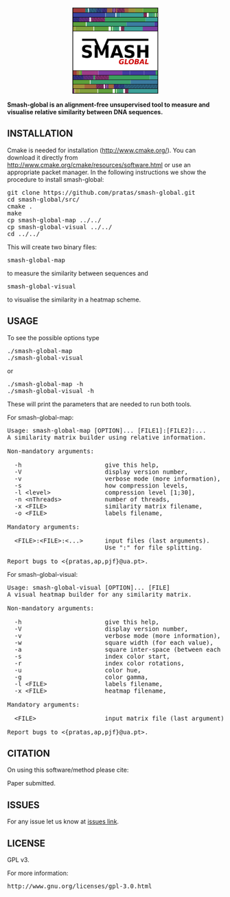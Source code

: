 <p align="center"><img src="imgs/logo.png" 
alt="smash-global" width="200" height="200" border="0" /></p>

<b>Smash-global is an alignment-free unsupervised tool to measure and visualise relative similarity between DNA sequences.</b>

## INSTALLATION ##

Cmake is needed for installation (http://www.cmake.org/). You can download it directly from http://www.cmake.org/cmake/resources/software.html or use an appropriate packet manager. In the following instructions we show the procedure to install smash-global:
<pre>
git clone https://github.com/pratas/smash-global.git
cd smash-global/src/
cmake .
make
cp smash-global-map ../../
cp smash-global-visual ../../
cd ../../
</pre>
This will create two binary files: 
<pre>
smash-global-map 
</pre>
to measure the similarity between sequences and
<pre>
smash-global-visual
</pre>
to visualise the similarity in a heatmap scheme.

## USAGE ##

To see the possible options type
<pre>
./smash-global-map
./smash-global-visual
</pre>
or
<pre>
./smash-global-map -h
./smash-global-visual -h
</pre>
These will print the parameters that are needed to run both tools.

For smash-global-map:
<pre>
Usage: smash-global-map [OPTION]... [FILE1]:[FILE2]:...                  
A similarity matrix builder using relative information.                  
                                                                         
Non-mandatory arguments:                                                 
                                                                         
  -h                       give this help,                               
  -V                       display version number,                       
  -v                       verbose mode (more information),              
  -s                       how compression levels,                       
  -l &#60level&#62               compression level [1;30],                     
  -n &#60nThreads&#62            number of threads,                            
  -x &#60FILE&#62                similarity matrix filename,                   
  -o &#60FILE&#62                labels filename,                              
                                                                         
Mandatory arguments:                                                     
                                                                         
  &#60FILE&#62:&#60FILE&#62:&#60...&#62      input files (last arguments).                 
                           Use ":" for file splitting.                 
                                                                         
Report bugs to &#60{pratas,ap,pjf}@ua.pt&#62.                
</pre>

For smash-global-visual:
<pre>
Usage: smash-global-visual [OPTION]... [FILE]                            
A visual heatmap builder for any similarity matrix.                      
                                                                         
Non-mandatory arguments:                                                 
                                                                         
  -h                       give this help,                               
  -V                       display version number,                       
  -v                       verbose mode (more information),              
  -w                       square width (for each value),                
  -a                       square inter-space (between each value),      
  -s                       index color start,                            
  -r                       index color rotations,                        
  -u                       color hue,                                    
  -g                       color gamma,                                  
  -l &#60FILE&#62                labels filename,                              
  -x &#60FILE&#62                heatmap filename,                             
                                                                         
Mandatory arguments:                                                     
                                                                         
  &#60FILE&#62                   input matrix file (last argument).            
                                                                         
Report bugs to &#60{pratas,ap,pjf}@ua.pt&#62.   
</pre>

## CITATION ##

On using this software/method please cite:

Paper submitted.

## ISSUES ##

For any issue let us know at [issues link](https://github.com/pratas/smash-global/issues).

## LICENSE ##

GPL v3.

For more information:
<pre>http://www.gnu.org/licenses/gpl-3.0.html</pre>

